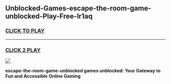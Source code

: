 
## Unblocked-Games-escape-the-room-game-unblocked-Play-Free-lr1aq
<h3>
<a href="https://premium76.site?title=escape-the-room-game-unblocked&ref=10A">CLICK TO PLAY</a></h3>
<hr>

<h3>
<a href="https://premium76.site?title=escape-the-room-game-unblocked&ref=10A">CLICK 2 PLAY</a>
  
</h3>

<a href="https://premium76.site?title=escape-the-room-game-unblocked&ref=10A"><img src="https://clearcache.store/games.png"></a>


**escape-the-room-game-unblocked games unblocked: Your Gateway to Fun and Accessible Online Gaming**
